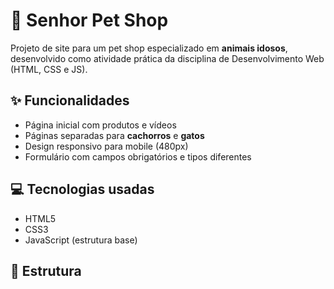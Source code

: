 # 🐶 Senhor Pet Shop

Projeto de site para um pet shop especializado em **animais idosos**, desenvolvido como atividade prática da disciplina de Desenvolvimento Web (HTML, CSS e JS).

## ✨ Funcionalidades
- Página inicial com produtos e vídeos
- Páginas separadas para **cachorros** e **gatos**
- Design responsivo para mobile (480px)
- Formulário com campos obrigatórios e tipos diferentes

## 💻 Tecnologias usadas
- HTML5
- CSS3
- JavaScript (estrutura base)

## 📁 Estrutura
